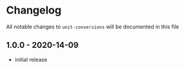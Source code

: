 # Changelog

All notable changes to `unit-conversions` will be documented in this file

## 1.0.0 - 2020-14-09

- initial release
